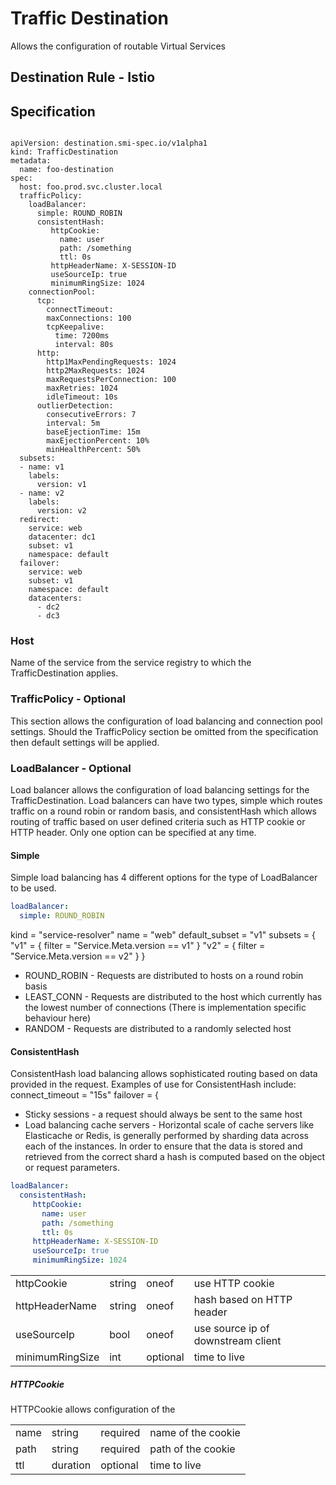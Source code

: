# Traffic Destination
Allows the configuration of routable Virtual Services 

## Destination Rule - Istio

## Specification

```

apiVersion: destination.smi-spec.io/v1alpha1
kind: TrafficDestination
metadata:
  name: foo-destination
spec:
  host: foo.prod.svc.cluster.local
  trafficPolicy:
    loadBalancer:
      simple: ROUND_ROBIN
      consistentHash:
         httpCookie:
           name: user
           path: /something
           ttl: 0s
         httpHeaderName: X-SESSION-ID
         useSourceIp: true
         minimumRingSize: 1024
    connectionPool:
      tcp:
        connectTimeout:
        maxConnections: 100
        tcpKeepalive:
          time: 7200ms
          interval: 80s
      http:
        http1MaxPendingRequests: 1024
        http2MaxRequests: 1024
        maxRequestsPerConnection: 100
        maxRetries: 1024
        idleTimeout: 10s
      outlierDetection:
        consecutiveErrors: 7
        interval: 5m
        baseEjectionTime: 15m
        maxEjectionPercent: 10%
        minHealthPercent: 50%
  subsets:
  - name: v1
    labels:
      version: v1
  - name: v2
    labels:
      version: v2
  redirect:
    service: web
    datacenter: dc1
    subset: v1
    namespace: default
  failover:
    service: web
    subset: v1
    namespace: default
    datacenters:
      - dc2
      - dc3
```

### Host
Name of the service from the service registry to which the TrafficDestination applies.

### TrafficPolicy - Optional
This section allows the configuration of load balancing and connection pool settings. Should the TrafficPolicy section be omitted from the specification then default settings will be applied.

### LoadBalancer - Optional
Load balancer allows the configuration of load balancing settings for the TrafficDestination. Load balancers can have two types, simple which routes traffic on a round robin or random basis, and consistentHash which allows routing of traffic based on user defined criteria such as HTTP cookie or HTTP header. Only one option can be specified at any time.

#### Simple
Simple load balancing has 4 different options for the type of LoadBalancer to be used.

```yaml
loadBalancer:
  simple: ROUND_ROBIN
```
kind           = "service-resolver"
name           = "web"
default_subset = "v1"
subsets = {
  "v1" = {
    filter = "Service.Meta.version == v1"
  }
  "v2" = {
    filter = "Service.Meta.version == v2"
  }
}

* ROUND_ROBIN - Requests are distributed to hosts on a round robin basis
* LEAST_CONN - Requests are distributed to the host which currently has the lowest number of connections (There is implementation specific behaviour here)
* RANDOM - Requests are distributed to a randomly selected host

#### ConsistentHash
ConsistentHash load balancing allows sophisticated routing based on data provided in the request. Examples of use for ConsistentHash include:
connect_timeout = "15s"
failover = {

* Sticky sessions - a request should always be sent to the same host
* Load balancing cache servers - Horizontal scale of cache servers like Elasticache or Redis, is generally performed by sharding data across each of the instances. In order to ensure that the data is 
stored and retrieved from the correct shard a hash is computed based on the object or request parameters.

```yaml
loadBalancer:
  consistentHash:
     httpCookie:
       name: user
       path: /something
       ttl: 0s
     httpHeaderName: X-SESSION-ID
     useSourceIp: true
     minimumRingSize: 1024
```

|                 |        |          |                                    |
| --------------- | ------ | -------- | ---------------------------------- |
| httpCookie      | string | oneof    | use HTTP cookie                    |
| httpHeaderName  | string | oneof    | hash based on HTTP header          |
| useSourceIp     | bool   | oneof    | use source ip of downstream client |
| minimumRingSize | int    | optional | time to live                       |

##### HTTPCookie
HTTPCookie allows configuration of the 


|      |          |          |                    |
| ---- | -------- | -------- | ------------------ |
| name | string   | required | name of the cookie |
| path | string   | required | path of the cookie |
| ttl  | duration | optional | time to live       |
